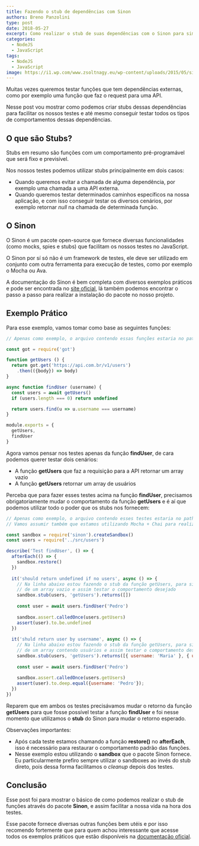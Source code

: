 ```yaml
---
title: Fazendo o stub de dependências com Sinon
authors: Breno Panzolini
type: post
date: 2018-05-27
excerpt: Como realizar o stub de suas dependências com o Sinon para simplificar seus testes.
categories:
  - NodeJS
  - JavaScript
tags:
  - NodeJS
  - JavaScript
image: https://i1.wp.com/www.zsoltnagy.eu/wp-content/uploads/2015/05/sinon1.png
---
```


Muitas vezes queremos testar funções que tem dependências externas, como por exemplo uma função que faz o request para uma API.

Nesse post vou mostrar como podemos criar stubs dessas dependências para facilitar os nossos testes e até mesmo conseguir testar todos os tipos de comportamentos dessas dependências.

## O que são Stubs?

Stubs em resumo são funções com um comportamento pré-programável que será fixo e previsível.

Nos nossos testes podemos utilizar stubs principalmente em dois casos:
* Quando queremos evitar a chamada de alguma dependência, por exemplo uma chamada a uma API externa.
* Quando queremos testar determinados caminhos específicos na nossa aplicação, e com isso conseguir testar os diversos cenários, por exemplo retornar *null* na chamada de determinada função.

## O Sinon

O Sinon é um pacote open-source que fornece diversas funcionalidades (como mocks, spies e stubs) que facilitam os nossos testes no JavaScript.

O Sinon por sí só não é um framework de testes, ele deve ser utilizado em conjunto com outra ferramenta para execução de testes, como por exemplo o Mocha ou Ava.

A documentação do Sinon é bem completa com diversos exemplos práticos e pode ser encontrada no [site oficial](http://sinonjs.org/), lá também podemos encontrar o passo a passo para realizar a instalação do pacote no nosso projeto.

## Exemplo Prático

Para esse exemplo, vamos tomar como base as seguintes funções:

```js
// Apenas como exemplo, o arquivo contendo essas funções estaria no path: ./src/users.js

const got = require('got')

function getUsers () {
  return got.get('https://api.com.br/v1/users')
    .then(({body}) => body)
}

async function findUser (username) {
  const users = await getUsers()
  if (users.length === 0) return undefined

  return users.find(u => u.username === username)
}

module.exports = {
  getUsers,
  findUser
}
```

Agora vamos pensar nos testes apenas da função **findUser**, de cara podemos querer testar dois cenários:

* A função **getUsers** que faz a requisição para a API retornar um array vazio
* A função **getUsers** retornar um array de usuários

Perceba que para fazer esses testes acima na função **findUser**, precisamos obrigatoriamente mudar o comportamento da função **getUsers** e é aí que podemos utilizar todo o poder que os stubs nos fornecem:

```js
// Apenas como exemplo, o arquivo contendo esses testes estaria no path: ./test/users.test.js
// Vamos assumir também que estamos utilizando Mocha + Chai para realizar os testes

const sandbox = require('sinon').createSandbox()
const users = require('../src/users')

describe('Test findUser', () => {
  afterEach(() => {
    sandbox.restore()
  })
  
  it('should return undefined if no users', async () => {
    // Na linha abaixo estou fazendo o stub da função getUsers, para simular o retorno 
    // de um array vazio e assim testar o comportamento desejado
    sandbox.stub(users, 'getUsers').returns([])
    
    const user = await users.findUser('Pedro')
 
    sandbox.assert.calledOnce(users.getUsers)
    assert(user).to.be.undefined
  })
  
  it('shuld return user by username', async () => {
    // Na linha abaixo estou fazendo o stub da função getUsers, para simular o retorno 
    // de um array contendo usuários e assim testar o comportamento desejado
    sandbox.stub(users, 'getUsers').returns([{ username: 'Maria' }, { username: 'Pedro' }])
    
    const user = await users.findUser('Pedro')
    
    sandbox.assert.calledOnce(users.getUsers)
    assert(user).to.deep.equal({username: 'Pedro'});
  })
})
```

Reparem que em ambos os testes precisávamos mudar o retorno da função **getUsers** para que fosse possível testar a função **findUser** e foi nesse momento que utilizamos o **stub** do Sinon para mudar o retorno esperado.

Observações importantes:
* Após cada teste estamos chamando a função **restore()** no **afterEach**, isso é necessário para restaurar o comportamento padrão das funções.
* Nesse exemplo estou utilizando o **sandbox** que o pacote Sinon fornece. Eu particularmente prefiro sempre utilizar o sandboxes ao invés do stub direto, pois dessa forma facilitamos o *cleanup* depois dos testes.

## Conclusão

Esse post foi para mostrar o básico de como podemos realizar o stub de funções através do pacote **Sinon**, e assim facilitar a nossa vida na hora dos testes.

Esse pacote fornece diversas outras funções bem utéis e por isso recomendo fortemente que para quem achou interessante que acesse todos os exemplos práticos que estão disponíveis na [documentação oficial](http://sinonjs.org/releases/v5.0.7/).
